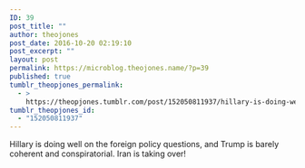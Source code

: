 ```yaml
---
ID: 39
post_title: ""
author: theojones
post_date: 2016-10-20 02:19:10
post_excerpt: ""
layout: post
permalink: https://microblog.theojones.name/?p=39
published: true
tumblr_theopjones_permalink:
  - >
    https://theopjones.tumblr.com/post/152050811937/hillary-is-doing-well-on-the-foreign-policy
tumblr_theopjones_id:
  - "152050811937"
---
```

<p>Hillary is doing well on the foreign policy questions, and Trump is barely coherent and conspiratorial. Iran is taking over!   </p>